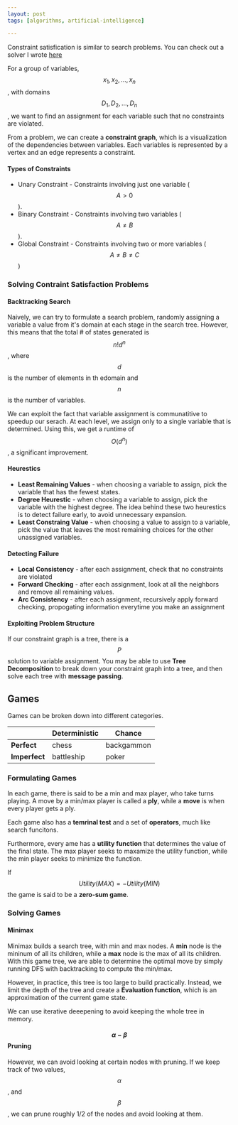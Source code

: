 ```yaml
---
layout: post
tags: [algorithms, artificial-intelligence]

---
```

Constraint satisfication is similar to search problems. You can check out a solver I wrote [here](https://jcaip.github.io/Constraint-Satisfaction-Solver/)

For a group of variables, $$x_1, x_2, \ldots , x_n$$, with domains $$D_1, D_2, \ldots , D_n$$, we want to find an assignment for each variable such that no constraints are violated.

From a problem, we can create a **constraint graph**, which is a visualization of the dependencies between variables. Each variables is represented by a vertex and an edge represents a constraint.

#### Types of Constraints
+ Unary Constraint - Constraints involving just one variable ($$A > 0$$).
+ Binary Constraint - Constraints involving two variables ( $$A \neq B$$).
+ Global Constraint - Constraints involving two or more variables ( $$A \neq B \neq C$$)

### Solving Contraint Satisfaction Problems

#### Backtracking Search
Naively, we can try to formulate a search problem, randomly assigning a variable a value from it's domain at each stage in the search tree. However, this means that the total # of states generated is $$n!d^n$$, where $$d$$ is the number of elements in th edomain and $$n$$ is the number of variables. 

We can exploit the fact that variable assignment is communatitive to speedup our serach. At each level, we assign only to a single variable that is determined. Using this, we get a runtime of $$O(d^n)$$, a significant improvement.

#### Heurestics
+ **Least Remaining Values** - when choosing a variable to assign, pick the variable that has the fewest states. 
+ **Degree Heurestic** - when choosing a variable to assign, pick the variable with the highest degree. The idea behind these two heurestics is to detect failure early, to avoid unnecessary expansion.
+ **Least Constraing Value** - when choosing a value to assign to a variable, pick the value that leaves the most remaining choices for the other unassigned variables.

#### Detecting Failure
+ **Local Consistency** - after each assignment, check that no constraints are violated
+ **Forward Checking** - after each assignment, look at all the neighbors and remove all remaining values. 
+ **Arc Consistency** - after each assignment, recursively apply forward checking, propogating information everytime you make an assignment

#### Exploiting Problem Structure
If our constraint graph is a tree, there is a $$P$$ solution to variable assignment. 
You may be able to use **Tree Decomposition** to break down your constraint graph into a tree, and then solve each tree with **message passing**.

## Games
Games can be broken down into different categories.

||**Deterministic**| **Chance**|
|--|--|--|
|**Perfect**|chess|backgammon|
|**Imperfect**  |battleship|poker|

### Formulating Games
In each game, there is said to be a min and max player, who take turns playing. A move by a min/max player is called a **ply**, while a **move** is when every player gets a ply.

Each game also has a **temrinal test** and a set of **operators**, much like search funcitons. 

Furthermore, every ame has a **utility function** that determines the value of the final state. The max player seeks to maxamize the utility function, while the min player seeks to minimize the function. 

If $$Utility(MAX) = -Utility(MIN)$$ the game is said to be a **zero-sum game**.

### Solving Games
#### Minimax
Minimax builds a search tree, with min and max nodes. A **min** node is the mininum of all its children, while a **max** node is the max of all its children. With this game tree, we are able to determine the optimal move by simply running DFS with backtracking to compute the min/max.

However, in practice, this tree is too large to build practically. Instead, we limit the depth of the tree and create a **Evaluation function**, which is an approximation of the current game state. 

We can use iterative deeepening to avoid keeping the whole tree in memory.

#### $$\alpha-\beta$$ Pruning
However, we can avoid looking at certain nodes with pruning. If we keep track of two values, $$\alpha$$, and $$\beta$$, we can prune roughly 1/2 of the nodes and avoid looking at them.
